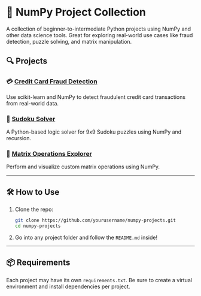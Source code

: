 # 🧮 NumPy Project Collection

A collection of beginner-to-intermediate Python projects using NumPy and other data science tools. Great for exploring real-world use cases like fraud detection, puzzle solving, and matrix manipulation.

## 🔍 Projects

### 💳 [Credit Card Fraud Detection](./fraudDetector/)
Use scikit-learn and NumPy to detect fraudulent credit card transactions from real-world data.

### 🔢 [Sudoku Solver](./sudoku-solver/)
A Python-based logic solver for 9x9 Sudoku puzzles using NumPy and recursion.

### 🧠 [Matrix Operations Explorer](./matrix-operations/)
Perform and visualize custom matrix operations using NumPy.

---

## 🛠️ How to Use

1. Clone the repo:
    ```bash
    git clone https://github.com/yourusername/numpy-projects.git
    cd numpy-projects
    ```

2. Go into any project folder and follow the `README.md` inside!

---

## 📦 Requirements

Each project may have its own `requirements.txt`. Be sure to create a virtual environment and install dependencies per project.
